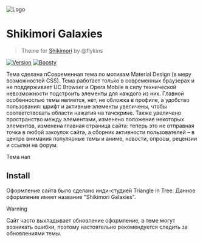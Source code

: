 ![Logo](https://i.imgur.com/Vscjy0a.png)
# Shikimori Galaxies
> Theme for [Shikimori](https://shikimori.one/) by @flykins

[![Version](https://img.shields.io/badge/1.0.0-pdw?style=for-the-badge&logoColor=white&logoSize=amd&label=release&labelColor=black&color=gray)](https://shikimori.one/) 
[![Boosty](https://img.shields.io/badge/SUPPORT-pdw?style=for-the-badge&logo=boosty&logoColor=white&logoSize=amd&labelColor=black&color=orange&link=https%3A%2F%2Fboosty.to%2Fpdw)](https://boosty.to/flykins)

Тема сделана пСовременная тема по мотивам Material Design (в меру возможностей CSS). Тема работает только в современных браузерах и не поддерживает UC Browser и Opera Mobile в силу технической невозможности подстроить элементы для каждого из них. Главной особенностью темы является, нет, не обложка в профиле, а удобство пользования: шрифт и активные элементы увеличены, чтобы соответствовать области нажатия на тачскрине. Также увеличено пространство между элементами, изменено положение некоторых элементов, изменена главная страница сайта: теперь это не отправная точка в любой закоулок сайта, а сборник активности пользователей – в центре внимания популярные темы и аниме, новости, опросы, рецензии и ссылки на форум.

Тема нап

## Install

Оформление сайта было сделано инди-студией Triangle in Tree. Данное оформление имеет название "Shikimori Galaxies".

> [!WARNING]
> Сайт часто выкладывает обновление оформление, в теме могут возникать ошибки, поэтому настоятельно рекомендуется следить за обновлениями темы.
